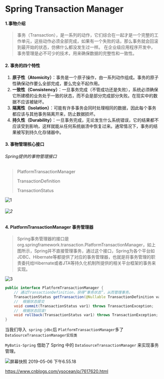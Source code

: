 # Spring Transaction Manager

#### 1.事物介绍

>事务（Transaction），是一系列的动作，它们综合在一起才是一个完整的工作单元，这些动作必须全部完成，如果有一个失败的话，那么事务就会回滚到最开始的状态，仿佛什么都没发生过一样。 在企业级应用程序开发中，事务管理是必不可少的技术，用来确保数据的完整性和一致性。



#### 2. 事务的四个特性

1.  **原子性（Atomicity）**：事务是一个原子操作，由一系列动作组成。事务的原子性确保动作要么全部完成，要么完全不起作用。
2. **一致性（Consistency）**：一旦事务完成（不管成功还是失败），系统必须确保它所建模的业务处于一致的状态，而不会是部分完成部分失败。在现实中的数据不应该被破坏。
3. **隔离性（Isolation）**：可能有许多事务会同时处理相同的数据，因此每个事务都应该与其他事务隔离开来，防止数据损坏。
4. **持久性（Durability）**：一旦事务完成，无论发生什么系统错误，它的结果都不应该受到影响，这样就能从任何系统崩溃中恢复过来。通常情况下，事务的结果被写到持久化存储器中。





#### 3. 事物管理核心接口

######  Spring提供的事物管理接口

> PlatformTransactionManager
>
> TransactionDefinition
>
> TransactionStatus



![1](/Users/apple/Desktop/1.png)

###### ![2](https://ws4.sinaimg.cn/large/006tNc79gy1g2rsfdjylej30q90bhabq.jpg)

#### 4. PlatformTransactionManager 事务管理器

> Spring事务管理器的接口是org.springframework.transaction.PlatformTransactionManager，如上图所示，Spring并不直接管理事务，通过这个接口，Spring为各个平台如JDBC、Hibernate等都提供了对应的事务管理器，也就是将事务管理的职责委托给Hibernate或者JTA等持久化机制所提供的相关平台框架的事务来实现。

![3](https://ws3.sinaimg.cn/large/006tNc79gy1g2rslhb2qaj308t027wef.jpg)

```java
public interface PlatformTransactionManager {
    // 通过TransactionDefinition，获得“事务状态”，从而管理事务。
    TransactionStatus getTransaction(@Nullable TransactionDefinition var1) throws TransactionException;
    //  根据状态提交
    void commit(TransactionStatus var1) throws TransactionException;
    //  根据状态回滚!
    void rollback(TransactionStatus var1) throws TransactionException;
}
```

当我们导入` spring-jdbc`后 `PlatformTransactionManager`多了`DataSourceTransactionManager实现类`

`MyBatis-Spring` 借助了 Spring 中的 `DataSourceTransactionManager` 来实现事务管理。

![屏幕快照 2019-05-06 下午6.55.18](https://ws2.sinaimg.cn/large/006tNc79gy1g2rsrdhg1wj30l30550uj.jpg)



<https://www.cnblogs.com/ysocean/p/7617620.html>

